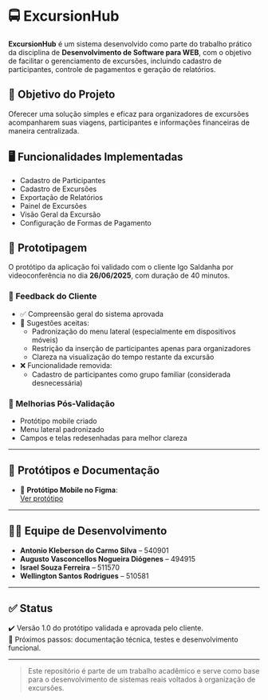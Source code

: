 # 🚍 ExcursionHub

**ExcursionHub** é um sistema desenvolvido como parte do trabalho prático da disciplina de **Desenvolvimento de Software para WEB**, com o objetivo de facilitar o gerenciamento de excursões, incluindo cadastro de participantes, controle de pagamentos e geração de relatórios.

## 📌 Objetivo do Projeto

Oferecer uma solução simples e eficaz para organizadores de excursões acompanharem suas viagens, participantes e informações financeiras de maneira centralizada.

## 🖥️ Funcionalidades Implementadas

- Cadastro de Participantes
- Cadastro de Excursões
- Exportação de Relatórios
- Painel de Excursões
- Visão Geral da Excursão
- Configuração de Formas de Pagamento

## 📱 Prototipagem

O protótipo da aplicação foi validado com o cliente Igo Saldanha por videoconferência no dia **26/06/2025**, com duração de 40 minutos.

### 📝 Feedback do Cliente

- ✅ Compreensão geral do sistema aprovada
- 🔁 Sugestões aceitas:
  - Padronização do menu lateral (especialmente em dispositivos móveis)
  - Restrição da inserção de participantes apenas para organizadores
  - Clareza na visualização do tempo restante da excursão
- ❌ Funcionalidade removida:
  - Cadastro de participantes como grupo familiar (considerada desnecessária)

### 🔧 Melhorias Pós-Validação

- Protótipo mobile criado
- Menu lateral padronizado
- Campos e telas redesenhadas para melhor clareza

---

## 🔗 Protótipos e Documentação

- 📱 **Protótipo Mobile no Figma**:  
  [Ver protótipo](https://www.figma.com/design/ejVq4FlRBjaNFEOadWPEhX/ExcursionHub-Mobile?node-id=0-1&t=8Igm39hj0Lzrv0wy-1)

---

## 👨‍💻 Equipe de Desenvolvimento

- **Antonio Kleberson do Carmo Silva** – 540901
- **Augusto Vasconcellos Nogueira Diógenes** – 494915
- **Israel Souza Ferreira** – 511570  
- **Wellington Santos Rodrigues** – 510581  

---

## ✅ Status

✔️ Versão 1.0 do protótipo validada e aprovada pelo cliente.  
📅 Próximos passos: documentação técnica, testes e desenvolvimento funcional.

---

> Este repositório é parte de um trabalho acadêmico e serve como base para o desenvolvimento de sistemas reais voltados à organização de excursões.

